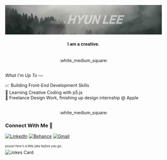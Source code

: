 ![Header_image](https://raw.githubusercontent.com/iswhars/iswhars/master/Assets/GitHub_Header.jpg)


<div align = "center">
  <h4>I am a creative.</h4> <br> :white_medium_square:
</div>

<br>

*What I'm Up To :white_small_square::white_small_square::white_small_square:* 

:chart_with_upwards_trend: Building Front-End Development Skills\
:speech_balloon: Learning Creative Coding with p5.js\
:japanese_goblin: Freelance Design Work, finishing up design internship @ Apple

<br>

<div align = "center">
:white_medium_square:
</div>

### Connect With Me :postbox:

[![LinkedIn](https://img.shields.io/badge/HyunLee-%230077B5.svg?style=for-the-badge&logo=linkedin&logoColor=white)](https://www.linkedin.com/in/hyunjoon-lee/)
[![Behance](https://img.shields.io/badge/DesignPortfolio-000000?style=for-the-badge&logo=About.me&logoColor=white)](https://hyunjoonlee.com/)
[![Gmail](https://img.shields.io/badge/hyunjoonleedesign@gmail.com-D14836?style=for-the-badge&logo=gmail&logoColor=white)](mailto:hyunjoonleedesign@gmail.com)

<sub><sup>*psssst here's a little joke before you go..*</sub></sup>
<br>
![Jokes Card](https://readme-jokes.vercel.app/api?hideBorder&theme=graywhite)
